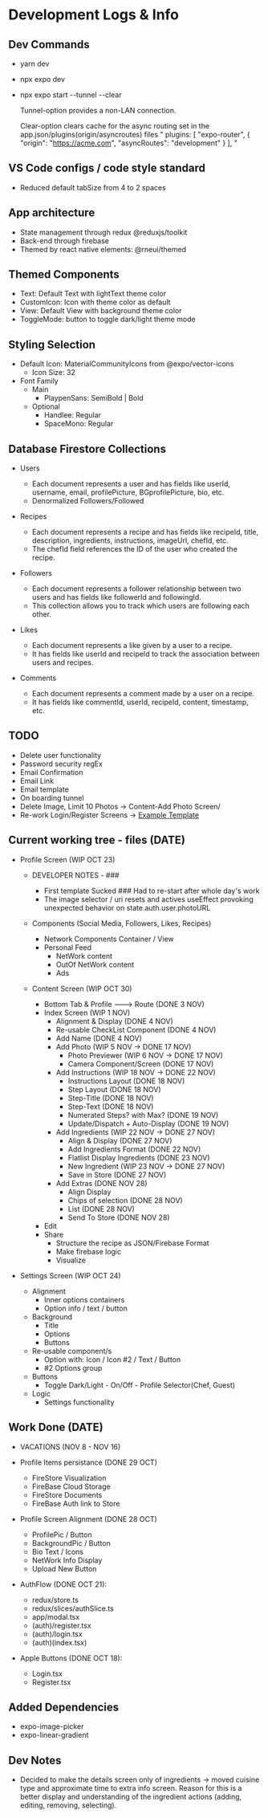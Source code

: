 # Development Logs & Info

## Dev Commands

- yarn dev
- npx expo dev
- npx expo start --tunnel --clear

     Tunnel-option provides a non-LAN connection.

     Clear-option clears cache for the async routing set in the app.json/plugins(origin/asyncroutes) files
     " plugins: [
        "expo-router",
        {
          "origin": "https://acme.com",
          "asyncRoutes": "development"
        }
      ],
      "

## VS Code configs / code style standard

- Reduced default tabSize from 4 to 2 spaces

## App architecture

- State management through redux @reduxjs/toolkit
- Back-end through firebase
- Themed by react native elements: @rneui/themed

## Themed Components

- Text: Default Text with lightText theme color
- CustomIcon: Icon with theme color as default
- View: Default View with background theme color
- ToggleMode: button to toggle dark/light theme mode

## Styling Selection

- Default Icon: MaterialCommunityIcons from @expo/vector-icons
  - Icon Size: 32
- Font Family
  - Main
    - PlaypenSans: SemiBold | Bold
  - Optional
    - Handlee: Regular
    - SpaceMono: Regular
  
## Database Firestore Collections

- Users
  - Each document represents a user and has fields like userId, username, email, profilePicture, BGprofilePicture, bio, etc.
  - Denormalized Followers/Followed
  
- Recipes
  - Each document represents a recipe and has fields like recipeId, title, description, ingredients, instructions, imageUrl, chefId, etc.
  - The chefId field references the ID of the user who created the recipe.

- Followers
  - Each document represents a follower relationship between two users and has fields like followerId and followingId.
  - This collection allows you to track which users are following each other.

- Likes
  - Each document represents a like given by a user to a recipe.
  - It has fields like userId and recipeId to track the association between users and recipes.

- Comments
  - Each document represents a comment made by a user on a recipe.
  - It has fields like commentId, userId, recipeId, content, timestamp, etc.

## TODO

- Delete user functionality
- Password security regEx
- Email Confirmation
- Email Link
- Email template
- On boarding tunnel
- Delete Image, Limit 10 Photos -> Content-Add Photo Screen/
- Re-work Login/Register Screens -> [Example Template](https://reactnativeexample.com/react-native-starter-kit-with-firebase-auth-and-facebook-login/)

## Current working tree - files (DATE)

- Profile Screen (WIP OCT 23)
  
  - DEVELOPER NOTES - ###
    - First template Sucked ### Had to re-start after whole day's work
    - The image selector / uri resets and actives useEffect provoking unexpected behavior on state.auth.user.photoURL

  - Components (Social Media, Followers, Likes, Recipes)
    - Network Components Container / View
    - Personal Feed
      - NetWork content
      - OutOf NetWork content
      - Ads
  
  - Content Screen (WIP OCT 30)  
    - Bottom Tab & Profile ---> Route (DONE 3 NOV)
    - Index Screen (WIP 1 NOV)
      - Alignment & Display (DONE 4 NOV)
      - Re-usable CheckList Component (DONE 4 NOV)
      - Add Name (DONE 4 NOV)
      - Add Photo (WIP 5 NOV -> DONE 17 NOV)
        - Photo Previewer (WIP 6 NOV -> DONE 17 NOV)
        - Camera Component/Screen (DONE 17 NOV)
      - Add Instructions (WIP 18 NOV -> DONE 22 NOV)
        - Instructions Layout (DONE 18 NOV)
        - Step Layout (DONE 18 NOV)
        - Step-Title (DONE 18 NOV)
        - Step-Text (DONE 18 NOV)
        - Numerated Steps? with Max? (DONE 19 NOV)
        - Update/Dispatch + Auto-Display (DONE 19 NOV)
      - Add Ingredients (WIP 22 NOV -> DONE 27 NOV)
        - Align & Display (DONE 27 NOV)
        - Add Ingredients Format (DONE 22 NOV)
        - Flatlist Display Ingredients (DONE 23 NOV)
        - New Ingredient (WIP 23 NOV -> DONE 27 NOV)
        - Save in Store (DONE 27 NOV)
      - Add Extras (DONE NOV 28)
        - Align Display
        - Chips of selection (DONE 28 NOV)
        - List (DONE 28 NOV)
        - Send To Store (DONE NOV 28)
    - Edit
    - Share
      - Structure the recipe as JSON/Firebase Format
      - Make firebase logic
      - Visualize

- Settings Screen (WIP OCT 24)
  - Alignment
    - Inner options containers
    - Option info / text / button
  - Background
    - Title
    - Options
    - Buttons
  - Re-usable component/s
    - Option with: Icon / Icon #2 / Text / Button
    - #2 Options group
  - Buttons
    - Toggle Dark/Light - On/Off - Profile Selector(Chef, Guest)  
  - Logic
    - Settings functionality

## Work Done (DATE)

- VACATIONS (NOV 8 - NOV 16)

- Profile Items persistance (DONE 29 OCT)
  - FireStore Visualization
  - FireBase Cloud Storage
  - FireStore Documents
  - FireBase Auth link to Store

- Profile Screen Alignment (DONE 28 OCT)
  - ProfilePic / Button
  - BackgroundPic / Button
  - Bio Text / Icons
  - NetWork Info Display
  - Upload New Button

- AuthFlow (DONE OCT 21):
  - redux/store.ts
  - redux/slices/authSlice.ts
  - app/modal.tsx
  - (auth)/register.tsx
  - (auth)/login.tsx
  - (auth)(index.tsx)

- Apple Buttons (DONE OCT 18):
  - Login.tsx
  - Register.tsx

## Added Dependencies

- expo-image-picker
- expo-linear-gradient

## Dev Notes

- Decided to make the details screen only of ingredients -> moved cuisine type and approximate time to extra info screen. Reason for this is a better display and understanding of the ingredient actions (adding, editing, removing, selecting).
